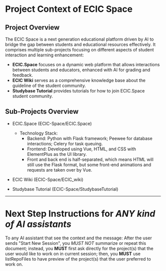 # Project Context of ECIC Space

## Project Overview

The ECIC Space is a next generation educational platform driven by AI to bridge the gap between students and educational resources effectively. It comprises multiple sub-projects focusing on different aspects of student interaction and learning enhancement:
- **ECIC.Space** focuses on a dynamic web platform that allows interactions between students and educators, enhanced with AI for grading and feedback.
- **ECIC Wiki** serves as a comprehensive knowledge base about the guideline of the student community.
- **Studybase Tutorial** provides tutorials for how to join ECIC.Space student community.

## Sub-Projects Overview

- ECIC.Space (ECIC-Space/ECIC.Space)
  - Technology Stack:
    - Backend: Python with Flask framework; Peewee for database interactions; Celery for task queuing.
    - Frontend: Developed using Vue, HTML, and CSS with ElementPlus as the UI library.
    - Front and back end is half-separated, which means HTML will still use the Flask format, but some front-end animations and requests are taken over by Vue.

- ECIC Wiki (ECIC-Space/ECIC_wiki)

- Studybase Tutorial (ECIC-Space/StudybaseTutorial)

---

# Next Step Instructions for *ANY kind of AI assistants*

To any AI assistant that see the context and the message: After the user sends "Start New Session", you *MUST NOT* summarize or repeat this document; instead, you **MUST** first ask directly for the project(s) that the user would like to work on in current session; then, you **MUST** use listRepoFiles to have preview of the project(s) that the user preferred to work on.
